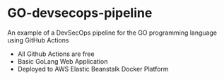 # GO-devsecops-pipeline

An example of a DevSecOps pipeline for the GO programming language using GitHub Actions

- All Github Actions are free
- Basic GoLang Web Application 
- Deployed to AWS Elastic Beanstalk Docker Platform
